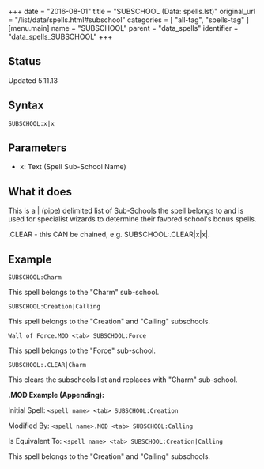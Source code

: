 +++
date = "2016-08-01"
title = "SUBSCHOOL (Data: spells.lst)"
original_url = "/list/data/spells.html#subschool"
categories = [ "all-tag", "spells-tag" ]
[menu.main]
    name = "SUBSCHOOL"
    parent = "data_spells"
    identifier = "data_spells_SUBSCHOOL"
+++

## Status

Updated 5.11.13

## Syntax

`SUBSCHOOL:x|x`

## Parameters

-   x: Text (Spell Sub-School Name)



What it does
------------

This is a | (pipe) delimited list of Sub-Schools the spell belongs to
and is used for specialist wizards to determine their favored school's
bonus spells.

.CLEAR - this CAN be chained, e.g. SUBSCHOOL:.CLEAR|x|x|.

Example
-------

`SUBSCHOOL:Charm`

This spell belongs to the "Charm" sub-school.

`SUBSCHOOL:Creation|Calling`

This spell belongs to the "Creation" and "Calling" subschools.

`Wall of Force.MOD <tab> SUBSCHOOL:Force`

This spell belongs to the "Force" sub-school.

`SUBSCHOOL:.CLEAR|Charm`

This clears the subschools list and replaces with "Charm" sub-school.

**.MOD Example (Appending):**

Initial Spell: `<spell name> <tab> SUBSCHOOL:Creation`

Modified By: `<spell name>.MOD <tab> SUBSCHOOL:Calling`

Is Equivalent To: `<spell name> <tab> SUBSCHOOL:Creation|Calling`

This spell belongs to the "Creation" and "Calling" subschools.

